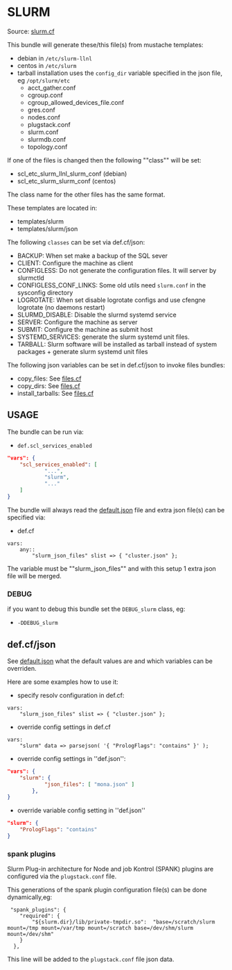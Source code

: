 
# SLURM

Source: [slurm.cf](/services/slurm.cf)

This bundle will generate these/this file(s) from mustache templates:
 * debian in `/etc/slurm-llnl`
 * centos in `/etc/slurm`
 * tarball installation uses the `config_dir` variable specified in the json file, eg `/opt/slurm/etc`
    * acct_gather.conf
    * cgroup.conf
    * cgroup_allowed_devices_file.conf
    * gres.conf
    * nodes.conf
    * plugstack.conf
    * slurm.conf
    * slurmdb.conf
    * topology.conf

If one of the files is changed then the following ""class"" will be set:
 * scl_etc_slurm_llnl_slurm_conf (debian)
 * scl_etc_slurm_slurm_conf (centos)

The class name for the other files has the same format.

These templates are located in:
 * templates/slurm
 * templates/slurm/json

The following `classes` can be set via def.cf/json:
 * BACKUP: When set make a backup of the SQL sever
 * CLIENT: Configure the machine as client
 * CONFIGLESS: Do not generate the configuration files. It will server by slurmctld
 * CONFIGLESS_CONF_LINKS: Some old utils need `slurm.conf` in the sysconfig directory
 * LOGROTATE: When set disable logrotate configs and use cfengne logrotate (no daemons restart)
 * SLURMD_DISABLE: Disable the slurmd systemd service
 * SERVER: Configure the machine as server
 * SUBMIT: Configure the machine as submit host
 * SYSTEMD_SERVICES: generate the slurm systemd unit files.
 * TARBALL: Slurm software will be installed as tarball instead of system packages + generate slurm systemd unit files

The following json variables can be set in def.cf/json to invoke files bundles:
 * copy_files: See [files.cf](/masterfiles/lib/scl/files.cf)
 * copy_dirs: See [files.cf](/masterfiles/lib/scl/files.cf)
 * install_tarballs: See [files.cf](/masterfiles/lib/scl/files.cf)

## USAGE

The bundle can be run via:
 * `def.scl_services_enabled`
```json
"vars": {
    "scl_services_enabled": [
            "...",
            "slurm",
            "..."
    ]
}
```

The bundle will always read the [default.json](/templates/slurm/json/default.json) file
and extra json file(s) can be specified via:
 * def.cf
```
vars:
    any::
        "slurm_json_files" slist => { "cluster.json" };
```

The variable must be ""slurm_json_files"" and with this setup 1 extra json file will be merged.

### DEBUG

if you want to debug this bundle set the `DEBUG_slurm` class, eg:
 * `-DDEBUG_slurm`

## def.cf/json

See [default.json](/templates/slurm/json/default.json) what the default values are and
which variables can be overriden.

Here are some examples how to use it:
 * specify resolv configuration in def.cf:
```
vars:
    "slurm_json_files" slist => { "cluster.json" };
```

 * override config settings in def.cf
```
vars:
    "slurm" data => parsejson( '{ "PrologFlags": "contains" }' );
```

 * override config settings in ''def.json'':
```json
"vars": {
    "slurm": {
            "json_files": [ "mona.json" ]
        },
}
```

 * override variable config setting in ''def.json''
```json
"slurm": {
    "PrologFlags": "contains"
}
```

### spank plugins

Slurm Plug-in architecture for Node and job Kontrol (SPANK)
plugins are configured via the `plugstack.conf` file.

This generations of the spank plugin configuration file(s) can be
done dynamically,eg:
```#json
 "spank_plugins": {
    "required": {
        "${slurm.dir}/lib/private-tmpdir.so":  "base=/scratch/slurm mount=/tmp mount=/var/tmp mount=/scratch base=/dev/shm/slurm mount=/dev/shm"
    }
  },
```

This line will be added to the `plugstack.conf` file
json data.
